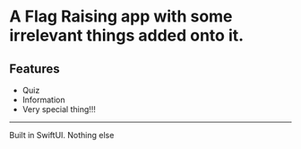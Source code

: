 # A Flag Raising app with some irrelevant things added onto it.

 Features
-------------------
- Quiz 
- Information
- Very special thing!!! 

------------------

Built in SwiftUI. Nothing else 
